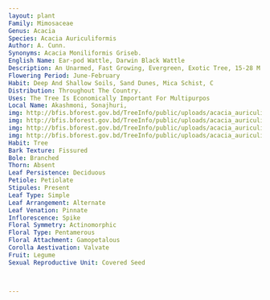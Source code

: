 ```yaml
---
layout: plant
Family: Mimosaceae
Genus: Acacia
Species: Acacia Auriculiformis
Author: A. Cunn.
Synonyms: Acacia Moniliformis Griseb.
English Name: Ear-pod Wattle, Darwin Black Wattle
Description: An Unarmed, Fast Growing, Evergreen, Exotic Tree, 15-28 M High, Bark Greyish-brown, More Or Less Smooth In Young Trees, Becomes Dark Brown Or Blackish And Rough With Longitudinal Fissures At Maturity, Branches Drooping, Phyllodes Alternate, Variable In Size, Straight To Falcate, Curved, 9-16 Ã— 1-3 Cm, Sometimes Up To 20 Cm Long, Attenuate At The Base, Subacute To Subobtuse At The Apex, Entire, Coriaceous, Glabrous, Green, Basal Veins 3, Convergent, Petioles 2-10 (-20) Mm Long, Pulvinous, With A Lateral Gland. Inflorescence Axillary, Pedunculate, Cylindric Spike, 4-8 Cm Long, Peduncles 1-2 Together, Glabrous. Flowers Golden-yellow, Very Small, Sessile, Sweet-scented. Calyx Campanulate, 0.5-1.0 Ã— 0.8-1.0 Mm, Glabrous. Corolla C 2 Mm Long, Lobes 5, 1.5-1.8 Ã— 0.6-1.0 Mm, Lanceolate. Stamens Numerous, Filaments 3-4 Mm Long. Ovary Subsessile, C 1 Mm Long, Glabrous, Styles 3-4 Mm Long. Fruit A Pod, 8-12 Ã— 0.5-1.0 Cm, Flat, Glabrous, At First Straight, But On Maturity Becomes Very Much Irregularly Coiled And Spirally Twisted, Black When Dry, Dehiscent. Seeds Elliptical, 3-5 Ã— 2-3 Mm, Almost Encircled By A Long, Folded Orange-coloured Funicle.
Flowering Period: June-February
Habit: Deep And Shallow Soils, Sand Dunes, Mica Schist, C
Distribution: Throughout The Country.
Uses: The Tree Is Economically Important For Multipurpos
Local Name: Akashmoni, Sonajhuri, 
img: http://bfis.bforest.gov.bd/TreeInfo/public/uploads/acacia_auriculiformis7.jpg
img: http://bfis.bforest.gov.bd/TreeInfo/public/uploads/acacia_auriculiformis6.jpg
img: http://bfis.bforest.gov.bd/TreeInfo/public/uploads/acacia_auriculiformis4.jpg
img: http://bfis.bforest.gov.bd/TreeInfo/public/uploads/acacia_auriculiformis5.jpg
Habit: Tree
Bark Texture: Fissured
Bole: Branched
Thorn: Absent
Leaf Persistence: Deciduous
Petiole: Petiolate
Stipules: Present
Leaf Type: Simple
Leaf Arrangement: Alternate
Leaf Venation: Pinnate
Inflorescence: Spike
Floral Symmetry: Actinomorphic
Floral Type: Pentamerous
Floral Attachment: Gamopetalous
Corolla Aestivation: Valvate
Fruit: Legume
Sexual Reproductive Unit: Covered Seed



---
```


